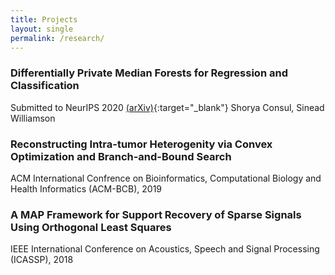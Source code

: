 ```yaml
---
title: Projects
layout: single
permalink: /research/
---
```


### Differentially Private Median Forests for Regression and Classification
Submitted to NeurIPS 2020 [(arXiv)](https://arxiv.org/pdf/2006.08795.pdf){:target="_blank"}
Shorya Consul, Sinead Williamson

### Reconstructing Intra-tumor Heterogenity via Convex Optimization and Branch-and-Bound Search
ACM International Confrence on Bioinformatics, Computational Biology and Health Informatics (ACM-BCB), 2019

### A MAP Framework for Support Recovery of Sparse Signals Using Orthogonal Least Squares
IEEE International Conference on Acoustics, Speech and Signal Processing (ICASSP), 2018